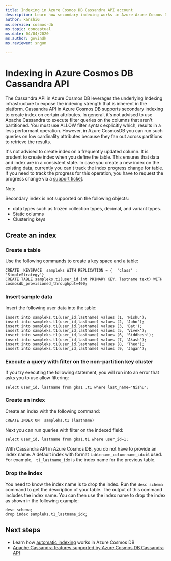 ```yaml
---
title: Indexing in Azure Cosmos DB Cassandra API account
description: Learn how secondary indexing works in Azure Azure Cosmos DB Cassandra API account.
author: kanshiG
ms.service: cosmos-db
ms.topic: conceptual
ms.date: 04/04/2020
ms.author: govindk
ms.reviewer: sngun

---
```


# Indexing in Azure Cosmos DB Cassandra API

The Cassandra API in Azure Cosmos DB leverages the underlying Indexing infrastructure to expose the indexing strength that is inherent in the platform. Cassandra API in Azure Cosmos DB supports secondary indexing to create index on certain attributes. In general, it's not advised to use Apache Cassandra to execute filter queries on the columns that aren't partitioned. You must use ALLOW filter syntax explicitly which, results in a less performant operation. However, in Azure CosmosDB you can run such queries on low cardinality attributes because they fan out across partitions to retrieve the results.

It's not advised to create index on a frequently updated column. It is prudent to create index when you define the table. This ensures that data and index are in a consistent state. In case you create a new index on the existing data, currently you can't track the index progress change for table. If you need to track the progress for this operation, you have to request the progress change via a [support ticket]( https://docs.microsoft.com/azure/azure-portal/supportability/how-to-create-azure-support-request).


> [!NOTE]
> Secondary index is not supported on the following objects:
> * data types such as frozen collection types, decimal, and variant types.
> * Static columns
> * Clustering keys

## Create an index

### Create a table
Use the following commands to create a key space and a table:

```shell
CREATE  KEYSPACE  sampleks WITH REPLICATION = {  'class' : 'SimpleStrategy'}  
CREATE TABLE sampleks.t1(user_id int PRIMARY KEY, lastname text) WITH cosmosdb_provisioned_throughput=400; 
```

### Insert sample data

Insert the following user data into the table:

```shell
insert into sampleks.t1(user_id,lastname) values (1, 'Nishu');
insert into sampleks.t1(user_id,lastname) values (2, 'John');
insert into sampleks.t1(user_id,lastname) values (3, 'Bat');
insert into sampleks.t1(user_id,lastname) values (5, 'Vivek');
insert into sampleks.t1(user_id,lastname) values (6, 'Siddhesh');
insert into sampleks.t1(user_id,lastname) values (7, 'Akash');
insert into sampleks.t1(user_id,lastname) values (8, 'Theo');
insert into sampleks.t1(user_id,lastname) values (9, 'Jagan');
```

### Execute a query with filter on the non-partition key cluster

If you try executing the following statement, you will run into an error that asks you to use allow filtering:

```shell
select user_id, lastname from gks1 .t1 where last_name='Nishu';
```

### Create an index

Create an index with the following command:

```shell
CREATE INDEX ON  sampleks.t1 (lastname)
```

Next you can run queries with filter on the indexed field:

```shell
select user_id, lastname from gks1.t1 where user_id=1;
```

With Cassandra API in Azure Cosmos DB, you do not have to provide an index name. A default index with format `tablename_columnname_idx` is used. For example, ` t1_lastname_idx` is the index name for the previous table.

### Drop the index

You need to know the index name is to drop the index. Run the `desc schema` command to get the description of your table. The output of this command includes the index name. You can then use the index name to drop the index as shown in the following example:

```shell
desc schema;
drop index sampleks.t1_lastname_idx;
```

## Next steps

* Learn how [automatic indexing](index-overview.md) works in Azure Cosmos DB
* [Apache Cassandra features supported by Azure Cosmos DB Cassandra API](cassandra-support.md)
